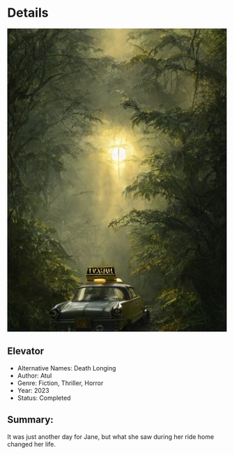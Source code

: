 # Details

![cover](https://github.com/ranobe-org/last-ride/raw/main/cover.jpg)

## Elevator

- Alternative Names: Death Longing
- Author: Atul
- Genre: Fiction, Thriller, Horror
- Year: 2023
- Status: Completed


## Summary: 

It was just another day for Jane, but what she saw during her ride home 
changed her life.


